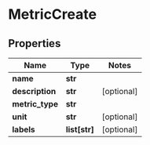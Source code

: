 # MetricCreate

## Properties
Name | Type | Notes
------------ | ------------- | -------------
**name** | **str** |
**description** | **str** | [optional]
**metric_type** | **str** |
**unit** | **str** | [optional]
**labels** | **list[str]** | [optional]


